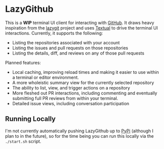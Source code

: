 # LazyGithub

This is a **WIP** terminal UI client for interacting with [GitHub](https://github.com). It draws heavy
inspiration from the [lazygit](https://github.com/jesseduffield/lazygit) project and uses
[Textual](https://textual.textualize.io/) to drive the terminal UI interactions. Currently, it
supports the following:

- Listing the repositories associated with your account 
- Listing the issues and pull requests on those repositories
- Listing the details, diff, and reviews on any of those pull requests

Planned features:
- Local caching, improving reload times and making it easier to use within a terminal or editor
  environment.
- A more wholeistic summary view for the currently selected repository
- The ability to list, view, and trigger actions on a repository
- More fleshed out PR interactions, including commenting and eventually submitting full PR reviews
  from within your terminal.
- Detailed issue views, including conversation participation


## Running Locally

I'm not currently automatically pushing LazyGithub up to [PyPi](https://pypi.org/) (although I plan
to in the future), so for the time being you can run this locally via the `./start.sh` script.
